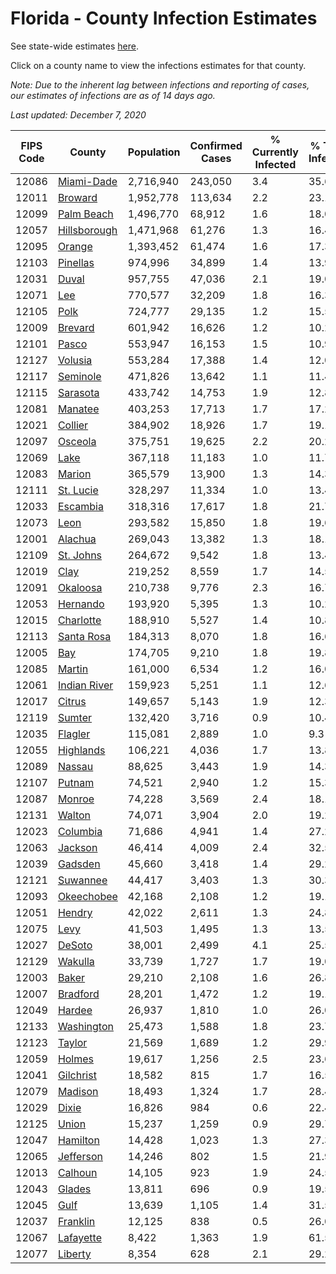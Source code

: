 # Florida - County Infection Estimates

See state-wide estimates [here](/infections/us-fl).

Click on a county name to view the infections estimates for that county.

*Note: Due to the inherent lag between infections and reporting of cases, our estimates of infections are as of 14 days ago.*

*Last updated: December 7, 2020*

|   FIPS Code |                       County |   Population |   Confirmed Cases |   % Currently Infected |   % Total Infected |
|-------------|------------------------------|--------------|-------------------|------------------------|--------------------|
|       12086 |     [Miami-Dade](miami-dade) |    2,716,940 |           243,050 |                    3.4 |               35.6 |
|       12011 |           [Broward](broward) |    1,952,778 |           113,634 |                    2.2 |               23.1 |
|       12099 |     [Palm Beach](palm-beach) |    1,496,770 |            68,912 |                    1.6 |               18.0 |
|       12057 | [Hillsborough](hillsborough) |    1,471,968 |            61,276 |                    1.3 |               16.4 |
|       12095 |             [Orange](orange) |    1,393,452 |            61,474 |                    1.6 |               17.3 |
|       12103 |         [Pinellas](pinellas) |      974,996 |            34,899 |                    1.4 |               13.9 |
|       12031 |               [Duval](duval) |      957,755 |            47,036 |                    2.1 |               19.0 |
|       12071 |                   [Lee](lee) |      770,577 |            32,209 |                    1.8 |               16.3 |
|       12105 |                 [Polk](polk) |      724,777 |            29,135 |                    1.2 |               15.5 |
|       12009 |           [Brevard](brevard) |      601,942 |            16,626 |                    1.2 |               10.2 |
|       12101 |               [Pasco](pasco) |      553,947 |            16,153 |                    1.5 |               10.9 |
|       12127 |           [Volusia](volusia) |      553,284 |            17,388 |                    1.4 |               12.0 |
|       12117 |         [Seminole](seminole) |      471,826 |            13,642 |                    1.1 |               11.4 |
|       12115 |         [Sarasota](sarasota) |      433,742 |            14,753 |                    1.9 |               12.8 |
|       12081 |           [Manatee](manatee) |      403,253 |            17,713 |                    1.7 |               17.2 |
|       12021 |           [Collier](collier) |      384,902 |            18,926 |                    1.7 |               19.1 |
|       12097 |           [Osceola](osceola) |      375,751 |            19,625 |                    2.2 |               20.2 |
|       12069 |                 [Lake](lake) |      367,118 |            11,183 |                    1.0 |               11.7 |
|       12083 |             [Marion](marion) |      365,579 |            13,900 |                    1.3 |               14.3 |
|       12111 |       [St. Lucie](st.-lucie) |      328,297 |            11,334 |                    1.0 |               13.4 |
|       12033 |         [Escambia](escambia) |      318,316 |            17,617 |                    1.8 |               21.7 |
|       12073 |                 [Leon](leon) |      293,582 |            15,850 |                    1.8 |               19.6 |
|       12001 |           [Alachua](alachua) |      269,043 |            13,382 |                    1.3 |               18.1 |
|       12109 |       [St. Johns](st.-johns) |      264,672 |             9,542 |                    1.8 |               13.4 |
|       12019 |                 [Clay](clay) |      219,252 |             8,559 |                    1.7 |               14.5 |
|       12091 |         [Okaloosa](okaloosa) |      210,738 |             9,776 |                    2.3 |               16.7 |
|       12053 |         [Hernando](hernando) |      193,920 |             5,395 |                    1.3 |               10.2 |
|       12015 |       [Charlotte](charlotte) |      188,910 |             5,527 |                    1.4 |               10.8 |
|       12113 |     [Santa Rosa](santa-rosa) |      184,313 |             8,070 |                    1.8 |               16.6 |
|       12005 |                   [Bay](bay) |      174,705 |             9,210 |                    1.8 |               19.8 |
|       12085 |             [Martin](martin) |      161,000 |             6,534 |                    1.2 |               16.0 |
|       12061 | [Indian River](indian-river) |      159,923 |             5,251 |                    1.1 |               12.6 |
|       12017 |             [Citrus](citrus) |      149,657 |             5,143 |                    1.9 |               12.3 |
|       12119 |             [Sumter](sumter) |      132,420 |             3,716 |                    0.9 |               10.4 |
|       12035 |           [Flagler](flagler) |      115,081 |             2,889 |                    1.0 |                9.3 |
|       12055 |       [Highlands](highlands) |      106,221 |             4,036 |                    1.7 |               13.8 |
|       12089 |             [Nassau](nassau) |       88,625 |             3,443 |                    1.9 |               14.3 |
|       12107 |             [Putnam](putnam) |       74,521 |             2,940 |                    1.2 |               15.3 |
|       12087 |             [Monroe](monroe) |       74,228 |             3,569 |                    2.4 |               18.1 |
|       12131 |             [Walton](walton) |       74,071 |             3,904 |                    2.0 |               19.2 |
|       12023 |         [Columbia](columbia) |       71,686 |             4,941 |                    1.4 |               27.2 |
|       12063 |           [Jackson](jackson) |       46,414 |             4,009 |                    2.4 |               32.5 |
|       12039 |           [Gadsden](gadsden) |       45,660 |             3,418 |                    1.4 |               29.2 |
|       12121 |         [Suwannee](suwannee) |       44,417 |             3,403 |                    1.3 |               30.3 |
|       12093 |     [Okeechobee](okeechobee) |       42,168 |             2,108 |                    1.2 |               19.1 |
|       12051 |             [Hendry](hendry) |       42,022 |             2,611 |                    1.3 |               24.8 |
|       12075 |                 [Levy](levy) |       41,503 |             1,495 |                    1.3 |               13.5 |
|       12027 |             [DeSoto](desoto) |       38,001 |             2,499 |                    4.1 |               25.5 |
|       12129 |           [Wakulla](wakulla) |       33,739 |             1,727 |                    1.7 |               19.0 |
|       12003 |               [Baker](baker) |       29,210 |             2,108 |                    1.6 |               26.8 |
|       12007 |         [Bradford](bradford) |       28,201 |             1,472 |                    1.2 |               19.1 |
|       12049 |             [Hardee](hardee) |       26,937 |             1,810 |                    1.0 |               26.0 |
|       12133 |     [Washington](washington) |       25,473 |             1,588 |                    1.8 |               23.7 |
|       12123 |             [Taylor](taylor) |       21,569 |             1,689 |                    1.2 |               29.9 |
|       12059 |             [Holmes](holmes) |       19,617 |             1,256 |                    2.5 |               23.6 |
|       12041 |       [Gilchrist](gilchrist) |       18,582 |               815 |                    1.7 |               16.5 |
|       12079 |           [Madison](madison) |       18,493 |             1,324 |                    1.7 |               28.4 |
|       12029 |               [Dixie](dixie) |       16,826 |               984 |                    0.6 |               22.4 |
|       12125 |               [Union](union) |       15,237 |             1,259 |                    0.9 |               29.7 |
|       12047 |         [Hamilton](hamilton) |       14,428 |             1,023 |                    1.3 |               27.3 |
|       12065 |       [Jefferson](jefferson) |       14,246 |               802 |                    1.5 |               21.9 |
|       12013 |           [Calhoun](calhoun) |       14,105 |               923 |                    1.9 |               24.5 |
|       12043 |             [Glades](glades) |       13,811 |               696 |                    0.9 |               19.5 |
|       12045 |                 [Gulf](gulf) |       13,639 |             1,105 |                    1.4 |               31.5 |
|       12037 |         [Franklin](franklin) |       12,125 |               838 |                    0.5 |               26.0 |
|       12067 |       [Lafayette](lafayette) |        8,422 |             1,363 |                    1.9 |               61.5 |
|       12077 |           [Liberty](liberty) |        8,354 |               628 |                    2.1 |               29.2 |